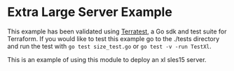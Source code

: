 # Extra Large Server Example

This example has been validated using [Terratest](https://terratest.gruntwork.io/), a Go sdk and test suite for Terraform.
If you would like to test this example go to the ./tests directory and run the test with `go test size_test.go` or `go test -v -run TestXl`.

This is an example of using this module to deploy an xl sles15 server.
